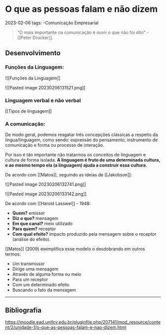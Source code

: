 # O que as pessoas falam e não dizem
2023-02-06
tags: -Comunicação Empresarial

> “O mais importante na comunicação é ouvir o que não foi dito” - [[Peter Drucker]].

## Desenvolvimento

### Funções da Linguagem:

![[Funções da Linguagem]]

![[Pasted image 20230206131521.png]]

### Linguagem verbal e não verbal

[[Tipos de linguagem]]

### A comunicação:

De modo geral, podemos resgatar três concepções clássicas a respeito da língua/linguagem, como sendo: expressão do pensamento, instrumento de comunicação e forma ou processo de interação.

Por isso é tão importante não tratarmos os conceitos de linguagem e cultura de forma isolada. **A linguagem é fruto de uma determinada cultura, e ao mesmo tempo ela (a linguagem) ajuda a construir essa cultura.**

De acordo com [[Matos]], seguindo as ideias de [[Jakobson]]:

![[Pasted image 20230206132741.png]]

![[Pasted image 20230206133142.png]]

De acordo com [[Harold Lasswel]] - 1948:

-   **Quem?** emissor
-   **Diz o que?** mensagem
-   **Em que canal?** meio utilizado
-   **Para quem?** receptor
-   **Com qual efeito?** impacto produzido pela mensagem sobre o receptor (análise do efeito).

[[Matos]] (2009) exemplifica esse modelo o desdobrando em outros termos:

-   Um transmissor
-   Dirige uma mensagem
-   Através de alguma forma ou meio
-   Para um receptor
-   Com um determinado efeito 
-   Buscando o fato da mensagem


-----------------------------------------------
## Bibliografia

https://moodle.ead.unifcv.edu.br/pluginfile.php/207141/mod_resource/content/2/unidade-1/o-que-as-pessoas-falam-e-nao-dizem.html


